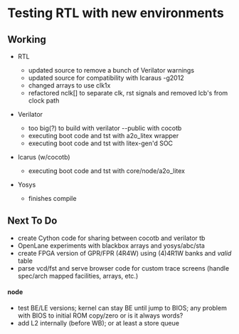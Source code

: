 # Testing RTL with new environments

## Working

* RTL

   * updated source to remove a bunch of Verilator warnings
   * updated source for compatibility with Icaraus -g2012
   * changed arrays to use clk1x
   * refactored nclk[] to separate clk, rst signals and removed lcb's from clock path

* Verilator

  * too big(?) to build with verilator --public with cocotb
  * executing boot code and tst with a2o_litex wrapper
  * executing boot code and tst with litex-gen'd SOC

* Icarus (w/cocotb)

   * executing boot code and tst with core/node/a2o_litex

* Yosys

   * finishes compile


## Next To Do

* create Cython code for sharing between cocotb and verilator tb
* OpenLane experiments with blackbox arrays and yosys/abc/sta
* create FPGA version of GPR/FPR (4R4W) using (4)4R1W banks and *valid* table
* parse vcd/fst and serve browser code for custom trace screens (handle spec/arch mapped facilities, arrays, etc.)

#### node

* test BE/LE versions; kernel can stay BE until jump to BIOS; any problem with BIOS to initial ROM copy/zero or is it always words?
* add L2 internally (before WB); or at least a store queue

